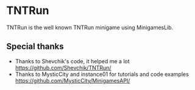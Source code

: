 # TNTRun
TNTRun is the well known TNTRun minigame using MinigamesLib.

## Special thanks
- Thanks to Shevchik's code, it helped me a lot https://github.com/Shevchik/TNTRun/
- Thanks to MysticCity and instance01 for tutorials and code examples https://github.com/MysticCity/MinigamesAPI/
